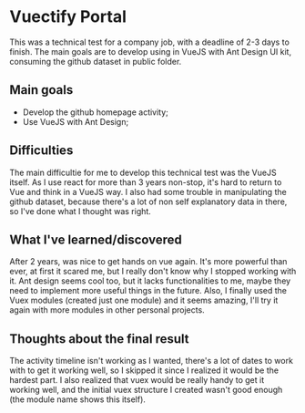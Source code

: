 # Vuectify Portal

This was a technical test for a company job, with a deadline of 2-3 days to finish. The main goals are to develop using in VueJS with Ant Design UI kit, consuming the github dataset in public folder.

## Main goals

- Develop the github homepage activity;
- Use VueJS with Ant Design;

## Difficulties

The main difficultie for me to develop this technical test was the VueJS itself. As I use react for more than 3 years non-stop, it's hard to return to Vue and think in a VueJS way. I also had some trouble in manipulating the github dataset, because there's a lot of non self explanatory data in there, so I've done what I thought was right.

## What I've learned/discovered

After 2 years, was nice to get hands on vue again. It's more powerful than ever, at first it scared me, but I really don't know why I stopped working with it. Ant design seems cool too, but it lacks functionalities to me, maybe they need to implement more useful things in the future.
Also, I finally used the Vuex modules (created just one module) and it seems amazing, I'll try it again with more modules in other personal projects.

## Thoughts about the final result

The activity timeline isn't working as I wanted, there's a lot of dates to work with to get it working well, so I skipped it since I realized it would be the hardest part. I also realized that vuex would be really handy to get it working well, and the initial vuex structure I created wasn't good enough (the module name shows this itself).
